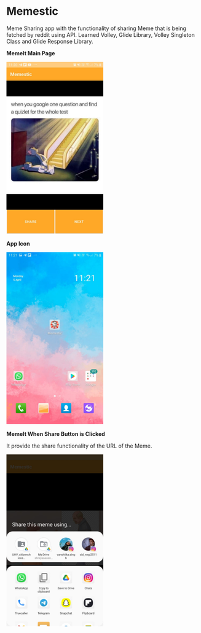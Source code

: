 # Memestic

Meme Sharing app with the functionality of sharing Meme that is being fetched by reddit using API. Learned Volley, Glide Library, Volley Singleton Class and Glide Response Library.

**MemeIt Main Page**

<img src = "img/profile.jpeg" width="50%">

**App Icon**

<img src = "img/icon.jpeg" width="50%">

**MemeIt When Share Button is Clicked**

It provide the share functionality of the URL of the Meme. 

<img src = "img/share.jpeg" width="50%">

